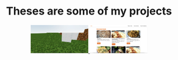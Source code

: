 <!-- ## Hi there 👋 -->

<h1 align="center">Theses are some of my projects</h1>
<div align="center">
    <a href='https://65ee21cd899e16b4fc6e2655--regal-puppy-23e67a.netlify.app/' target='_blank'>
    <img width='30%' src='./ss_minecraft_react.webp' alt='Minecraft with react' />
    </a>
    <a href='https://comfy-boba-c8a488.netlify.app/' target='_blank'>
    <img width='30%' src='./ss_search_meal_vue.webp' alt='Search meal with vue' />
    </a>
</div>

<!-- - [Minecrat with react](https://github.com/ajgadev/minecraft-with-react-and-three)
- [Search meals](https://github.com/ajgadev/vue-search-meal) -->